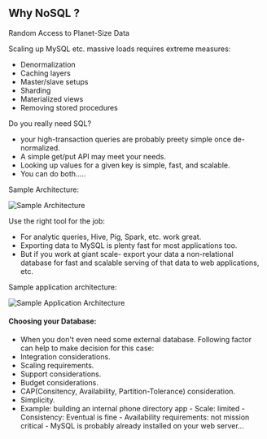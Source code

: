 ## Why NoSQL ?

Random Access to Planet-Size Data

Scaling up MySQL etc. massive loads requires extreme measures:
- Denormalization
- Caching layers
- Master/slave setups
- Sharding
- Materialized views
- Removing stored procedures

Do you really need SQL?
- your high-transaction queries are probably preety simple once de-normalized.
- A simple get/put API may meet your needs.
- Looking up values for a given key is simple, fast, and scalable.
- You can do both.....

Sample Architecture:

![Sample Architecture](https://github.com/Kavita-Yadav/Learning-Hadoop-and-bigData/blob/master/Images/Sample_architecture.png)
                           
Use the right tool for the job:

- For analytic queries, Hive, Pig, Spark, etc. work great.
- Exporting data to MySQL is plenty fast for most applications too.
- But if you work at giant scale- export your data a non-relational database for fast and scalable serving of that data to
  web applications, etc.
  
Sample application architecture:

![Sample Application Architecture](https://github.com/Kavita-Yadav/Learning-Hadoop-and-bigData/blob/master/Images/SampleAppArchitecture.png)
                           
#### Choosing your Database:
- When you don't even need some external database. Following factor can help to make decision for this case:
- Integration considerations.
- Scaling requirements.
- Support considerations.
- Budget considerations.
- CAP(Consitency, Availability, Partition-Tolerance) consideration. 
- Simplicity.
- Example: 
           building an internal phone directory app
              - Scale: limited
              - Consistency: Eventual is fine
              - Availability requirements: not mission critical
              - MySQL is probably already installed on your web server...
  
